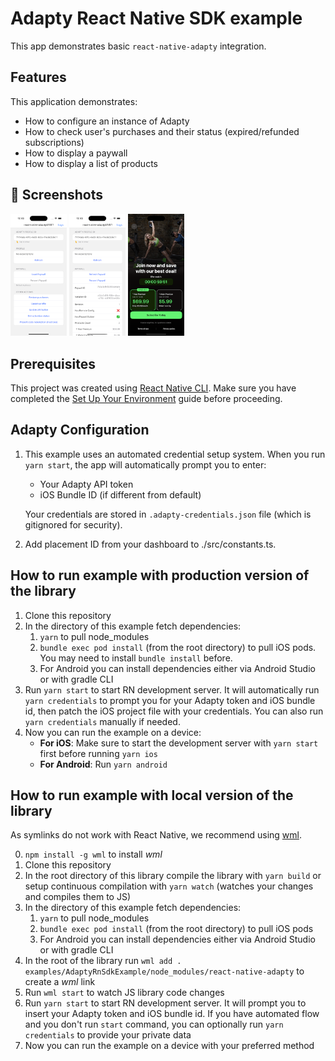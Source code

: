 # Adapty React Native SDK example
This app demonstrates basic `react-native-adapty` integration.

## Features
This application demonstrates:
* How to configure an instance of Adapty
* How to check user's purchases and their status (expired/refunded subscriptions)
* How to display a paywall
* How to display a list of products

## 📱 Screenshots

<div align="left">
  <img src="./screenshots/main-screen.png" width="90" alt="Main Screen" />
  <img src="./screenshots/paywall-loaded.png" width="90" alt="Paywall Loaded" />
  <img src="./screenshots/paywall-shown.png" width="90" alt="Paywall Shown" />
</div>

## Prerequisites 
This project was created using [React Native CLI](https://reactnative.dev/docs/environment-setup). Make sure you have completed the [Set Up Your Environment](https://reactnative.dev/docs/set-up-your-environment) guide before proceeding.

## Adapty Configuration

1. This example uses an automated credential setup system. When you run `yarn start`, the app will automatically prompt you to enter:
   - Your Adapty API token
   - iOS Bundle ID (if different from default)
   
   Your credentials are stored in `.adapty-credentials.json` file (which is gitignored for security).

2. Add placement ID from your dashboard to ./src/constants.ts.

## How to run example with production version of the library
1. Clone this repository
2. In the directory of this example fetch dependencies:
   1. `yarn` to pull node_modules
   2. `bundle exec pod install` (from the root directory) to pull iOS pods. You may need to install `bundle install` before.
   3. For Android you can install dependencies either via Android Studio or with gradle CLI
3. Run `yarn start` to start RN development server. It will automatically run `yarn credentials` to prompt you for your Adapty token and iOS bundle id, then patch the iOS project file with your credentials. You can also run `yarn credentials` manually if needed.
4. Now you can run the example on a device:
   - **For iOS**: Make sure to start the development server with `yarn start` first before running `yarn ios`
   - **For Android**: Run `yarn android`

## How to run example with local version of the library

As symlinks do not work with React Native, we recommend using [wml](https://github.com/wix/wml).

0. `npm install -g wml` to install *wml*
1. Clone this repository
2. In the root directory of this library compile the library with `yarn build` or setup continuous compilation with `yarn watch` (watches your changes and compiles them to JS)
3. In the directory of this example fetch dependencies:
   1. `yarn` to pull node_modules
   2. `bundle exec pod install` (from the root directory) to pull iOS pods
   3. For Android you can install dependencies either via Android Studio or with gradle CLI
4. In the root of the library run `wml add . examples/AdaptyRnSdkExample/node_modules/react-native-adapty` to create a *wml* link
5. Run `wml start` to watch JS library code changes
6. Run `yarn start` to start RN development server. It will prompt you to insert your Adapty token and iOS bundle id. If you have automated flow and you don't run `start` command, you can optionally run `yarn credentials` to provide your private data
7. Now you can run the example on a device with your preferred method
